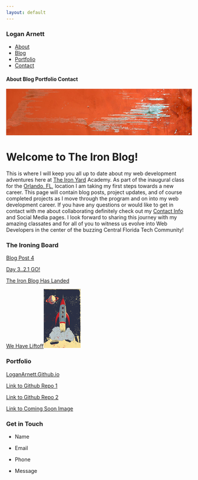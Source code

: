 ```yaml
---
layout: default
---
```

### Logan Arnett

<div id="navbar" >
    <ul id="nav">
        <li><a href="/">About</a></li>
        <li><a href="/">Blog</a></li>
        <li><a href="/">Portfolio</a></li>
        <li><a href="/">Contact</a></li>
    </ul>
</div>

#### About Blog Portfolio Contact

<div id ="banner"><img src="images/paintbg.jpg" alt="images/wolvevo.png" width="auto"></div>

# Welcome to The Iron Blog!
This is where I will keep you all up to date about my web development
adventures here at [The Iron Yard](http://theironyard.com/) Academy. As part
of the inaugural class for the [Orlando, FL](http://theironyard.com/locations/orlando/), location I
am taking my first steps towards a new career. This page will contain blog posts,
project updates, and of course completed projects as I move through the program
and on into my web development career. If you have any questions or would like 
to get in contact with me about collaborating definitely check out my [Contact Info](#contact)
and Social Media pages. I look forward to sharing this journey with my amazing
classates and for all of you to witness us evolve into Web Developers in the 
center of the buzzing Central Florida Tech Community!

### The Ironing Board

[Blog Post 4](/)

[Day 3..2.1 GO!](/2014/09/24/Day-3-2-1-Go)

[The Iron Blog Has Landed](/2014/09/23/The-Iron-Blog-Has-Landed)

[We Have Liftoff](/2014/09/22/We-Have-Liftoff)<img src="images/liftoff.png" alt="" width="100" height="160">


### Portfolio

[LoganArnett.Github.io](https://github.com/LoganArnett/LoganArnett.github.io)

[Link to Github Repo 1](/)

[Link to Github Repo 2](/)

[Link to Coming Soon Image](/)

### Get in Touch

* Name

* Email
 
* Phone

* Message






